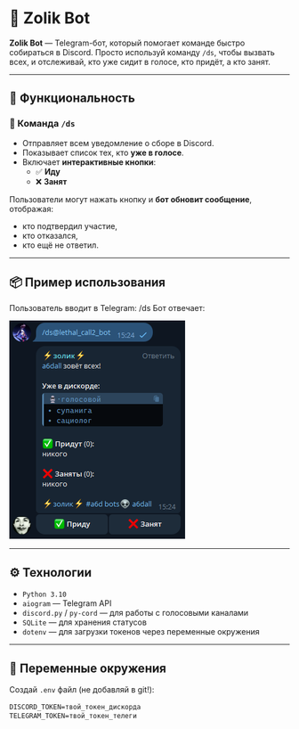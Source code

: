 # 🤖 Zolik Bot

**Zolik Bot** — Telegram-бот, который помогает команде быстро собираться в Discord. Просто используй команду `/ds`, чтобы вызвать всех, и отслеживай, кто уже сидит в голосе, кто придёт, а кто занят.

---

## 🚀 Функциональность

### 🔔 Команда `/ds`
- Отправляет всем уведомление о сборе в Discord.
- Показывает список тех, кто **уже в голосе**.
- Включает **интерактивные кнопки**:
  - ✅ **Иду**
  - ❌ **Занят**

Пользователи могут нажать кнопку и **бот обновит сообщение**, отображая:
- кто подтвердил участие,
- кто отказался,
- кто ещё не ответил.

---

## 📦 Пример использования

Пользователь вводит в Telegram:
/ds
Бот отвечает:

![Скриншот работы бота](zolik_for_github_screen.png)

---

## ⚙️ Технологии

- `Python 3.10`
- `aiogram` — Telegram API
- `discord.py` / `py-cord` — для работы с голосовыми каналами
- `SQLite` — для хранения статусов
- `dotenv` — для загрузки токенов через переменные окружения

---

## 🔐 Переменные окружения

Создай `.env` файл (не добавляй в git!):

```env
DISCORD_TOKEN=твой_токен_дискорда
TELEGRAM_TOKEN=твой_токен_телеги
